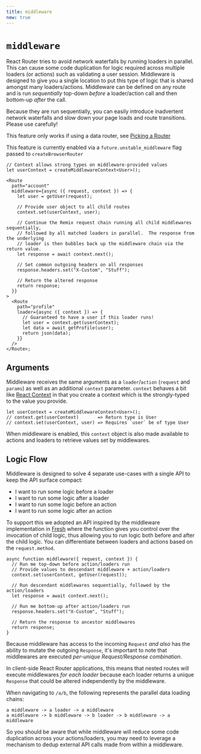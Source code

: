 ```yaml
---
title: middleware
new: true
---
```


# `middleware`

React Router tries to avoid network waterfalls by running loaders in parallel. This can cause some code duplication for logic required across multiple loaders (or actions) such as validating a user session. Middleware is designed to give you a single location to put this type of logic that is shared amongst many loaders/actions. Middleware can be defined on any route and is run _sequentially_ top-down _before_ a loader/action call and then bottom-up _after_ the call.

Because they are run sequentially, you can easily introduce inadvertent network waterfalls and slow down your page loads and route transitions. Please use carefully!

<docs-warning>This feature only works if using a data router, see [Picking a Router][pickingarouter]</docs-warning>

<docs-warning>This feature is currently enabled via a `future.unstable_middleware` flag passed to `createBrowserRouter`</docs-warning>

```tsx [2,6-26,32]
// Context allows strong types on middleware-provided values
let userContext = createMiddlewareContext<User>();

<Route
  path="account"
  middleware={async ({ request, context }) => {
    let user = getUser(request);

    // Provide user object to all child routes
    context.set(userContext, user);

    // Continue the Remix request chain running all child middlewares sequentially,
    // followed by all matched loaders in parallel.  The response from the underlying
    // loader is then bubbles back up the middleware chain via the return value.
    let response = await context.next();

    // Set common outgoing headers on all responses
    response.headers.set("X-Custom", "Stuff");

    // Return the altered response
    return response;
  }}
>
  <Route
    path="profile"
    loader={async ({ context }) => {
      // Guaranteed to have a user if this loader runs!
      let user = context.get(userContext);
      let data = await getProfile(user);
      return json(data);
    }}
  />
</Route>;
```

## Arguments

Middleware receives the same arguments as a `loader`/`action` (`request` and `params`) as well as an additional `context` parameter. `context` behaves a bit like [React Context][react-context] in that you create a context which is the strongly-typed to the value you provide.

```tsx
let userContext = createMiddlewareContext<User>();
// context.get(userContext)       => Return type is User
// context.set(userContext, user) => Requires `user` be of type User
```

When middleware is enabled, this `context` object is also made available to actions and loaders to retrieve values set by middlewares.

## Logic Flow

Middleware is designed to solve 4 separate use-cases with a single API to keep the API surface compact:

- I want to run some logic before a loader
- I want to run some logic after a loader
- I want to run some logic before an action
- I want to run some logic after an action

To support this we adopted an API inspired by the middleware implementation in [Fresh][fresh-middleware] where the function gives you control over the invocation of child logic, thus allowing you to run logic both before and after the child logic. You can differentiate between loaders and actions based on the `request.method`.

```tsx
async function middleware({ request, context }) {
  // Run me top-down before action/loaders run
  // Provide values to descendant middleware + action/loaders
  context.set(userContext, getUser(request));

  // Run descendant middlewares sequentially, followed by the action/loaders
  let response = await context.next();

  // Run me bottom-up after action/loaders run
  response.headers.set("X-Custom", "Stuff");

  // Return the response to ancestor middlewares
  return response;
}
```

Because middleware has access to the incoming `Request` _and also_ has the ability to mutate the outgoing `Response`, it's important to note that middlewares are executed _per-unique Request/Response combination_.

In client-side React Router applications, this means that nested routes will execute middlewares _for each loader_ because each loader returns a unique `Response` that could be altered independently by the middleware.

When navigating to `/a/b`, the following represents the parallel data loading chains:

```
a middleware -> a loader -> a middleware
a middleware -> b middleware -> b loader -> b middleware -> a middleware
```

So you should be aware that while middleware will reduce some code duplication across your actions/loaders, you may need to leverage a mechanism to dedup external API calls made from within a middleware.

[pickingarouter]: ../routers/picking-a-router
[react-context]: https://reactjs.org/docs/context.html
[fresh-middleware]: https://fresh.deno.dev/docs/concepts/middleware
